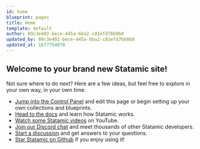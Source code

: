 ```yaml
---
id: home
blueprint: pages
title: Home
template: default
author: 89c3e402-bece-445a-bba2-c81efd7bb0b8
updated_by: 89c3e402-bece-445a-bba2-c81efd7bb0b8
updated_at: 1677754870
---
```

## Welcome to your brand new Statamic site!

Not sure where to do next? Here are a few ideas, but feel free to explore in your own way, in your own time.

- [Jump into the Control Panel](/cp) and edit this page or begin setting up your own collections and blueprints.
- [Head to the docs](https://statamic.dev) and learn how Statamic works.
- [Watch some Statamic videos](https://youtube.com/statamic) on YouTube.
- [Join our Discord chat](https://statamic.com/discord) and meet thousands of other Statamic developers.
- [Start a discussion](https://github.com/statamic/cms/discussions) and get answers to your questions.
- [Star Statamic on Github](https://github.com/statamic/cms) if you enjoy using it!
